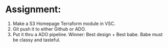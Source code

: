 # Assignment:
1) Make a S3 Homepage Terraform module in VSC.
2) Git push it to either Github or ADO.  
3) Put it thru a ADO pipeline.
Winner: Best design + Best babe.  Babe must be classy and tasteful.
